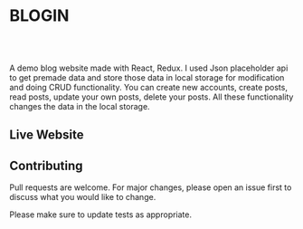 <h1>BLOGIN</h1>
<div>
  <img src="" />
</div>
</br></br>
<p>A demo blog website made with React, Redux. I used Json placeholder api to get premade data and store those data in local storage for modification and doing CRUD functionality. You can create new accounts, create posts, read posts, update your own posts, delete your posts. All these functionality changes the data in the local storage.</p>

## Live Website

## Contributing

Pull requests are welcome. For major changes, please open an issue first to discuss what you would like to change.

Please make sure to update tests as appropriate.
